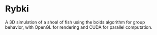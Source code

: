 # Rybki

A 3D simulation of a shoal of fish using the boids algorithm for group behavior, with OpenGL for rendering and CUDA for parallel computation.
